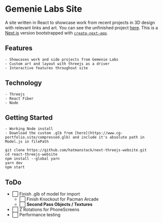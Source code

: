 # Gemenie Labs Site

A site written in React to showcase work from recent projects in 3D design with relevant links and art.  You can see the unfinished project [here](https://cg-portfolio.site/).
This is a [Next.js](https://nextjs.org/) version bootstrapped with [`create-next-app`](https://github.com/vercel/next.js/tree/canary/packages/create-next-app).


## Features

    - Showcases work and side projects from Gemenie Labs
    - Custom art and layout with threejs as a driver
    - Interactive features throughout site

## Technology

    - Threejs
    - React Fiber
    - Node
    
## Getting Started

    - Working Node install
    - Download the custom .glb from [here](https://www.cg-portfolio.site/compressed.glb) and include it's absolute path in Model.js in filePath
    
```
git clone https://github.com/hatmanstack/next-threejs-website.git
cd react-threejs-website
npm install --global yarn
yarn dev
npm start
```

## ToDo

- ⬜ Finish .glb of model for import
    - ⬜ Finish Knockout for Pacman Arcade  
    - ⬜ <strong>Second Pass Objects / Textures</strong>
- ⬜ Z Rotations for PhoneScreens 
- ⬜ Performance testing
